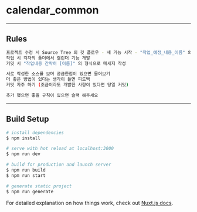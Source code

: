 # calendar_common
--------------------------------------------------------------

## Rules

```bash
프로젝트 수정 시 Source Tree 의 깃 플로우 - 새 기능 시작 - "작업_예정_내용_이름" 의 형식으로 기능 이름 설정
작업 시 각자의 폴더에서 캘린더 기능 개발
커밋 시 "작업내용 간략히 [이름]" 의 형식으로 메세지 작성
```

```bash
서로 작성한 소스를 보며 궁금한점이 있으면 물어보기
더 좋은 방법이 있다는 생각이 들면 피드백
커밋 자주 하기 (조금이라도 개발한 사항이 있다면 당일 커밋)

추가 했으면 좋을 규칙이 있으면 슬랙 해주세요
```
--------------------------------------------------------------

## Build Setup


```bash
# install dependencies
$ npm install

# serve with hot reload at localhost:3000
$ npm run dev

# build for production and launch server
$ npm run build
$ npm run start

# generate static project
$ npm run generate
```

For detailed explanation on how things work, check out [Nuxt.js docs](https://nuxtjs.org).
